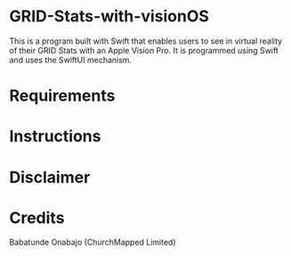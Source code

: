 # GRID-Stats-with-visionOS
This is a program built with Swift that enables users to see in virtual reality of their GRID Stats with an Apple Vision Pro. It is programmed using Swift and uses the SwiftUI mechanism. 

# Requirements

# Instructions

# Disclaimer

# Credits
Babatunde Onabajo (ChurchMapped Limited)

